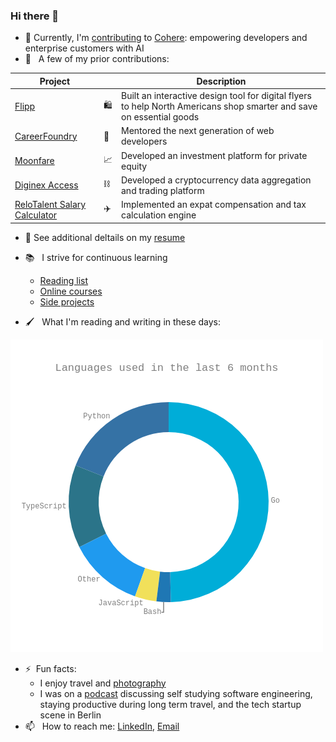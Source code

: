 ### Hi there 👋

- 🤖 Currently, I'm [contributing](https://github.com/tanzimcohere) to [Cohere](https://cohere.com/): empowering developers and enterprise customers with AI
- 🔭 &nbsp; A few of my prior contributions:

| Project                                                                      |     | Description                                                                                                          |
| ---------------------------------------------------------------------------- | --- | -------------------------------------------------------------------------------------------------------------------- |
| [Flipp](https://flipp.com/home)                                              | 🛍️  | Built an interactive design tool for digital flyers to help North Americans shop smarter and save on essential goods |
| [CareerFoundry](https://careerfoundry.com/)                                  | 🌱  | Mentored the next generation of web developers                                                                       |
| [Moonfare](https://www.moonfare.com/)                                        | 📈  | Developed an investment platform for private equity                                                                  |
| [Diginex Access](https://learn.eqonex.com/news/understanding-diginex-access) | ⛓️  | Developed a cryptocurrency data aggregation and trading platform                                                     |
| [ReloTalent Salary Calculator](https://www.relotalent.com/salary-calculator) | ✈️  | Implemented an expat compensation and tax calculation engine                                                         |

- :briefcase: See additional deltails on my [resume](https://mtanzim.com/work/resume.pdf)

- :books: &nbsp; I strive for continuous learning

  - [Reading list](https://github.com/users/mtanzim/projects/9)
  - [Online courses](https://github.com/users/mtanzim/projects/4)
  - [Side projects](https://github.com/users/mtanzim/projects/5)

- :paintbrush: &nbsp; What I'm reading and writing in these days:

<!-- START_WAKA -->

![Language Statistics](waka1724576703230.png "Languages")

<!-- END_WAKA -->

- ⚡&nbsp; Fun facts:
  - I enjoy travel and [photography](https://mtanzim.com/play/photography/2023/)
  - I was on a [podcast](https://open.spotify.com/episode/5u3gXFNGomUkKimQHE9sgG?si=Op9ZjqG-RcuyWr9Uek2TvA) discussing self studying software engineering, staying productive during long term travel, and the tech startup scene in Berlin
- 📫 &nbsp; How to reach me: [LinkedIn](https://www.linkedin.com/in/tanzim-mokammel), [Email](mailto:mtanzim@gmail.com)
